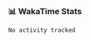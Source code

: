 ### 📊 WakaTime Stats
<!--START_SECTION:waka-->

```txt
No activity tracked
```

<!--END_SECTION:waka-->
